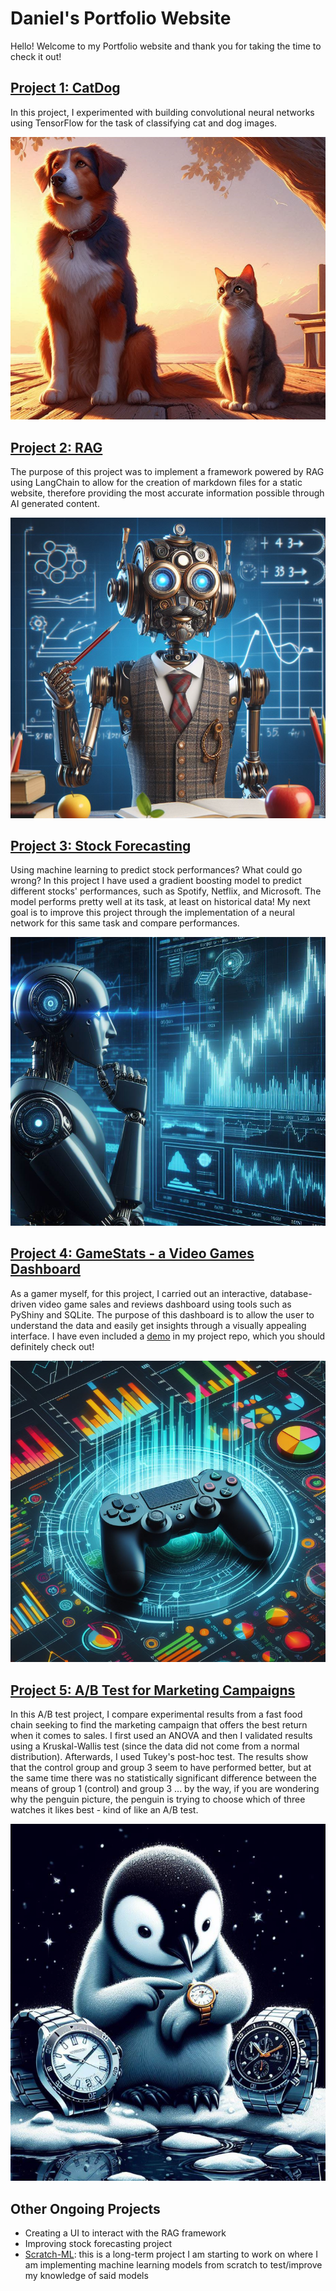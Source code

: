 # Daniel's Portfolio Website

Hello! Welcome to my Portfolio website and thank you for taking the time to check it out!

## [Project 1: CatDog](https://github.com/dani-dr06/CatDog)
In this project, I experimented with building convolutional neural networks using TensorFlow for the task of classifying cat and dog images.

![](/images/catdog.png)

## [Project 2: RAG](https://github.com/dani-dr06/RAGenerator)
The purpose of this project was to implement a framework powered by RAG using LangChain to allow for the creation of markdown files for a static website, therefore providing the most accurate information possible through AI generated content.

![](/images/rag.png)

## [Project 3: Stock Forecasting](https://github.com/dani-dr06/Stock-forecast)
Using machine learning to predict stock performances? What could go wrong? In this project I have used a gradient boosting model to predict different stocks' performances, such as Spotify, Netflix, and Microsoft. The model performs pretty well at its task, at least on historical data! My next goal is to improve this project through the implementation of a neural network for this same task and compare performances.

![](/images/stock.png)

## [Project 4: GameStats - a Video Games Dashboard](https://github.com/dani-dr06/VG-dashboard)
As a gamer myself, for this project, I carried out an interactive, database-driven video game sales and reviews dashboard using tools such as PyShiny and SQLite. The purpose of this dashboard is to allow the user to understand the data and easily get insights through a visually appealing interface. I have even included a [demo](https://github.com/dani-dr06/VG-dashboard#demo) in my project repo, which you should definitely check out!

![](/images/vgames.png)

## [Project 5: A/B Test for Marketing Campaigns](https://github.com/dani-dr06/ABtesting)
In this A/B test project, I compare experimental results from a fast food chain seeking to find the marketing campaign that offers the best return when it comes to sales. I first used an ANOVA and then I validated results using a Kruskal-Wallis test (since the data did not come from a normal distribution). Afterwards, I used Tukey's post-hoc test. The results show that the control group and group 3 seem to have performed better, but at the same time there was no statistically significant difference between the means of group 1 (control) and group 3 ... by the way, if you are wondering why the penguin picture, the penguin is trying to choose which of three watches it likes best - kind of like an A/B test.


![](/images/ab.png)

## Other Ongoing Projects
- Creating a UI to interact with the RAG framework
- Improving stock forecasting project
- [Scratch-ML](https://github.com/dani-dr06/Scratch-ML): this is a long-term project I am starting to work on where I am implementing machine learning models from scratch to test/improve my knowledge of said models
